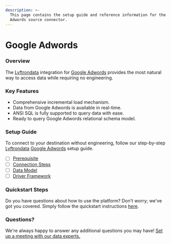 ```yaml
---
description: >-
  This page contains the setup guide and reference information for the Google
  Adwords source connector.
---
```


# Google Adwords

### Overview

The [Lyftrondata](https://www.lyftrondata.com/) integration for [Google Adwords](None/) provides the most natural way to access data while requiring no engineering.

### Key Features

* Comprehensive incremental load mechanism.
* Data from Google Adwords is available in real-time.
* ANSI SQL is fully supported to query data with ease.
* Ready to query Google Adwords relational schema model.

### Setup Guide

To connect to your destination without engineering, follow our step-by-step [Lyftrondata](https://www.lyftrondata.com/) [Google Adwords](None/) setup guide.

* [ ] [Prerequisite](prerequisite.md)
* [ ] [Connection Steps](connection-steps.md)
* [ ] [Data Model](data-model/erd.md)
* [ ] [Driver Framework](driver-framework/)

### Quickstart Steps

Do you have questions about how to use the platform? Don't worry; we've got you covered. Simply follow the quickstart instructions [here](../../).

### Questions? <a href="#questions" id="questions"></a>

We're always happy to answer any additional questions you may have! [Set up a meeting with our data experts.](https://www.lyftrondata.com/book-a-meeting/)
